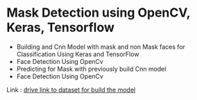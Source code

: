 # Mask Detection using OpenCV, Keras, Tensorflow

<ul>
    <li>Building and Cnn Model with mask and non Mask faces for Classification Using Keras and TensorFlow</li>
    <li>Face Detection Using OpenCv</li>
    <li>Predicting for Mask with previously build Cnn model  </li>
    <li>Face Detection Using OpenCv</li>
</ul>

Link : [drive link to dataset for build the model](https://github.com/user/repo/blob/branch/other_file.md)
